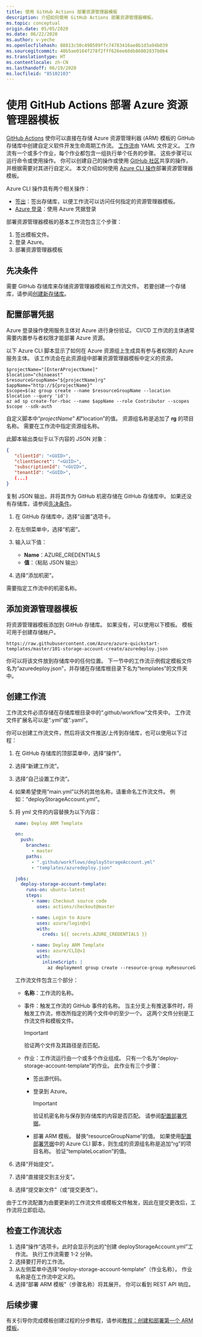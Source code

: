 ```yaml
---
title: 使用 GitHub Actions 部署资源管理器模板
description: 介绍如何使用 GitHub Actions 部署资源管理器模板。
ms.topic: conceptual
origin.date: 05/05/2020
ms.date: 06/22/2020
ms.author: v-yeche
ms.openlocfilehash: 88813c50c498509ffc74783416ae8b1d3a94b039
ms.sourcegitcommit: 48b5ae0164f278f2fff626ee60db86802837b0b4
ms.translationtype: HT
ms.contentlocale: zh-CN
ms.lasthandoff: 06/19/2020
ms.locfileid: "85102103"
---
```

# <a name="deploy-azure-resource-manager-templates-by-using-github-actions"></a>使用 GitHub Actions 部署 Azure 资源管理器模板

[GitHub Actions](https://help.github.com/en/actions) 使你可以直接在存储 Azure 资源管理利器 (ARM) 模板的 GitHub 存储库中创建自定义软件开发生命周期工作流。 [工作流](https://help.github.com/actions/reference/workflow-syntax-for-github-actions)由 YAML 文件定义。 工作流有一个或多个作业，每个作业都包含一组执行单个任务的步骤。 这些步骤可以运行命令或使用操作。 你可以创建自己的操作或使用 [GitHub 社区](https://github.com/marketplace?type=actions)共享的操作，并根据需要对其进行自定义。 本文介绍如何使用 [Azure CLI 操作](https://github.com/marketplace/actions/azure-cli-action)部署资源管理器模板。

Azure CLI 操作具有两个相关操作：

- [签出](https://github.com/marketplace/actions/checkout)：签出存储库，以便工作流可以访问任何指定的资源管理器模板。
- [Azure 登录](https://github.com/marketplace/actions/azure-login)：使用 Azure 凭据登录

部署资源管理器模板的基本工作流包含三个步骤：

1. 签出模板文件。
2. 登录 Azure。
3. 部署资源管理器模板

## <a name="prerequisites"></a>先决条件

需要 GitHub 存储库来存储资源管理器模板和工作流文件。 若要创建一个存储库，请参阅[创建新存储库](https://help.github.com/en/enterprise/2.14/user/articles/creating-a-new-repository)。

## <a name="configure-deployment-credentials"></a>配置部署凭据

Azure 登录操作使用服务主体对 Azure 进行身份验证。 CI/CD 工作流的主体通常需要内置参与者权限才能部署 Azure 资源。

以下 Azure CLI 脚本显示了如何在 Azure 资源组上生成具有参与者权限的 Azure 服务主体。 该工作流会在此资源组中部署资源管理器模板中定义的资源。

```azurecli
$projectName="[EnterAProjectName]"
$location="chinaeast"
$resourceGroupName="${projectName}rg"
$appName="http://${projectName}"
$scope=$(az group create --name $resourceGroupName --location $location --query 'id')
az ad sp create-for-rbac --name $appName --role Contributor --scopes $scope --sdk-auth
```

自定义脚本中“$projectName”和“$location”的值。  资源组名称是追加了 **rg** 的项目名称。 需要在工作流中指定资源组名称。

此脚本输出类似于以下内容的 JSON 对象：

```json
{
   "clientId": "<GUID>",
   "clientSecret": "<GUID>",
   "subscriptionId": "<GUID>",
   "tenantId": "<GUID>",
   (...)
}
```

复制 JSON 输出，并将其作为 GitHub 机密存储在 GitHub 存储库中。 如果还没有存储库，请参阅[先决条件](#prerequisites)。

1. 在 GitHub 存储库中，选择“设置”选项卡。
1. 在左侧菜单中，选择“机密”。
1. 输入以下值：

    - **Name**：AZURE_CREDENTIALS
    - **值**：（粘贴 JSON 输出）
1. 选择“添加机密”。

需要指定工作流中的机密名称。

## <a name="add-resource-manager-template"></a>添加资源管理器模板

将资源管理器模板添加到 GitHub 存储库。 如果没有，可以使用以下模板。 模板可用于创建存储帐户。

```url
https://raw.githubusercontent.com/Azure/azure-quickstart-templates/master/101-storage-account-create/azuredeploy.json
```

你可以将该文件放到存储库中的任何位置。 下一节中的工作流示例假定模板文件名为“azuredeploy.json”，并存储在存储库根目录下名为“templates”的文件夹中。 

## <a name="create-workflow"></a>创建工作流

工作流文件必须存储在存储库根目录中的“.github/workflow”文件夹中。 工作流文件扩展名可以是“.yml”或“.yaml”。 

你可以创建工作流文件，然后将该文件推送/上传到存储库，也可以使用以下过程：

1. 在 GitHub 存储库的顶部菜单中，选择“操作”。
1. 选择“新建工作流”。
1. 选择“自己设置工作流”。
1. 如果希望使用“main.yml”以外的其他名称，请重命名工作流文件。 例如：“deployStorageAccount.yml”。
1. 将 yml 文件的内容替换为以下内容：

    ```yml
    name: Deploy ARM Template

    on:
      push:
        branches:
          - master
        paths:
          - ".github/workflows/deployStorageAccount.yml"
          - "templates/azuredeploy.json"

    jobs:
      deploy-storage-account-template:
        runs-on: ubuntu-latest
        steps:
          - name: Checkout source code
            uses: actions/checkout@master

          - name: Login to Azure
            uses: azure/login@v1
            with:
              creds: ${{ secrets.AZURE_CREDENTIALS }}

          - name: Deploy ARM Template
            uses: azure/CLI@v1
            with:
              inlineScript: |
                az deployment group create --resource-group myResourceGroup --template-file ./templates/azuredeploy.json
    ```

    工作流文件包含三个部分：

    - **名称**：工作流的名称。
    - 事件：触发工作流的 GitHub 事件的名称。 当主分支上有推送事件时，将触发工作流，修改所指定的两个文件中的至少一个。 这两个文件分别是工作流文件和模板文件。

        > [!IMPORTANT]
        > 验证两个文件及其路径是否匹配。
    - 作业：工作流运行由一个或多个作业组成。 只有一个名为“deploy-storage-account-template”的作业。  此作业有三个步骤：

        - 签出源代码。
        - 登录到 Azure。

            > [!IMPORTANT]
            > 验证机密名称与保存到存储库的内容是否匹配。 请参阅[配置部署凭据](#configure-deployment-credentials)。
        - 部署 ARM 模板。 替换“resourceGroupName”的值。  如果使用[配置部署凭据](#configure-deployment-credentials)中的 Azure CLI 脚本，则生成的资源组名称是追加“rg”的项目名称。 验证“templateLocation”的值。

1. 选择“开始提交”。
1. 选择“直接提交到主分支”。
1. 选择“提交新文件”（或“提交更改”）。 

由于工作流配置为由要更新的工作流文件或模板文件触发，因此在提交更改后，工作流将立即启动。

## <a name="check-workflow-status"></a>检查工作流状态

1. 选择“操作”选项卡。此时会显示列出的“创建 deployStorageAccount.yml”工作流。 执行工作流需要 1-2 分钟。
1. 选择要打开的工作流。
1. 从左侧菜单中选择“deploy-storage-account-template”（作业名称）。 作业名称是在工作流中定义的。
1. 选择“部署 ARM 模板”（步骤名称）将其展开。 你可以看到 REST API 响应。

## <a name="next-steps"></a>后续步骤

有关引导你完成模板创建过程的分步教程，请参阅[教程：创建和部署第一个 ARM 模板](template-tutorial-create-first-template.md)。

<!-- Update_Description: new article about deploy github actions -->
<!--NEW.date: 06/22/2020-->